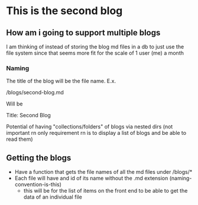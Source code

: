 # This is the second blog

## How am i going to support multiple blogs

I am thinking of instead of storing the blog md files in a db to just use the file system since that seems more fit for the scale of 1 user (me) a month

### Naming

The title of the blog will be the file name. E.x.

/blogs/second-blog.md

Will be

Title: Second Blog

Potential of having "collections/folders" of blogs via nested dirs (not important rn only requirement rn is to display a list of blogs and be able to read them)

## Getting the blogs

- Have a function that gets the file names of all the md files under /blogs/* 
- Each file will have and id of its name without the .md extension (naming-convention-is-this)
    - this will be for the list of items on the front end to be able to get the data of an individual file
